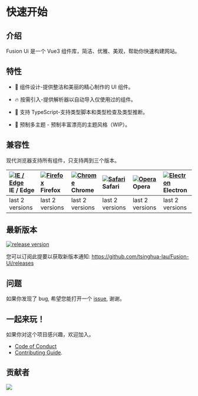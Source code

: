 # 快速开始

## 介绍

Fusion Ui 是一个 Vue3 组件库，简洁、优雅、美观，帮助你快速构建网站。

## 特性

- 🌈 组件设计-提供整洁和美丽的精心制作的 UI 组件。
- 🔥 按需引入-提供解析器以自动导入仅使用过的组件。
- 🎉 支持 TypeScript-支持类型脚本和类型检查及类型推断。
- 🍬 预制多主题 - 预制丰富漂亮的主题风格（WIP）。

  <!-- - 💡 Cli Build - Easy to create repo with Play Cli. -->
  <!-- - ⚙️ Theme Config - Support theme config to customize theme. -->

## 兼容性

现代浏览器支持所有组件，只支持两到三个版本。

| [![IE / Edge](https://cdn.nlark.com/yuque/0/2023/png/785653/1676598386595-58e6efd6-bd29-4671-bf28-e289dc8911e2.png)](http://godban.github.io/browsers-support-badges/) IE / Edge | [![Firefox](https://cdn.nlark.com/yuque/0/2023/png/785653/1676598386577-a25d20a4-c8e3-4c57-86bc-a1c853264457.png)](http://godban.github.io/browsers-support-badges/) Firefox | [![Chrome](https://cdn.nlark.com/yuque/0/2023/png/785653/1676598386568-5c1d71d1-732d-41b6-a20c-9900d1bcaa7a.png)](http://godban.github.io/browsers-support-badges/) Chrome | [![Safari](https://cdn.nlark.com/yuque/0/2023/png/785653/1676598386580-1a0870a7-0483-4c92-84ee-5afcd1da92d6.png)](http://godban.github.io/browsers-support-badges/) Safari | [![Opera](https://cdn.nlark.com/yuque/0/2023/png/785653/1676598386571-49e31a0f-d0e4-4efc-8808-a5eedd4101fe.png)](http://godban.github.io/browsers-support-badges/) Opera | [![Electron](https://cdn.nlark.com/yuque/0/2023/png/785653/1676598389214-b4742a92-cfe7-4730-aefb-f2fb5fd046f3.png)](http://godban.github.io/browsers-support-badges/) Electron |
| :------------------------------------------------------------------------------------------------------------------------------------------------------------------------------- | :--------------------------------------------------------------------------------------------------------------------------------------------------------------------------- | :------------------------------------------------------------------------------------------------------------------------------------------------------------------------- | :------------------------------------------------------------------------------------------------------------------------------------------------------------------------- | :----------------------------------------------------------------------------------------------------------------------------------------------------------------------- | :----------------------------------------------------------------------------------------------------------------------------------------------------------------------------- |
| last 2 versions                                                                                                                                                                  | last 2 versions                                                                                                                                                              | last 2 versions                                                                                                                                                            | last 2 versions                                                                                                                                                            | last 2 versions                                                                                                                                                          | last 2 versions                                                                                                                                                                |

## 最新版本

[![release version](https://img.shields.io/github/v/release/tsinghua-lau/Fusion-Ui?display_name=tag)](https://www.npmjs.com/package/fusion-ui)

您可以订阅此提要以获取新版本通知: https://github.com/tsinghua-lau/Fusion-Ui/releases

## 问题

如果你发现了 bug, 希望您能打开一个 [issue](https://github.com/tsinghua-lau/Fusion-Ui/issues), 谢谢。

## 一起来玩！

如果你对这个项目感兴趣，欢迎加入。

- [Code of Conduct](https://github.com/tsinghua-lau/Fusion-Ui/blob/main/CODE_OF_CONDUCT.md)
- [Contributing Guide](https://github.com/tsinghua-lau/Fusion-Ui/blob/main/CONTRIBUTING.md).

## 贡献者

<a href="https://github.com/tsinghua-lau/Fusion-Ui/graphs/contributors">
  <img src="https://contrib.rocks/image?repo=tsinghua-lau/Fusion-Ui" />
</a>
